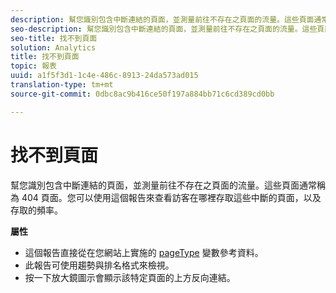 ```yaml
---
description: 幫您識別包含中斷連結的頁面，並測量前往不存在之頁面的流量。這些頁面通常稱為 404 頁面。您可以使用這個報告來查看訪客在哪裡存取這些中斷的頁面，以及存取的頻率。
seo-description: 幫您識別包含中斷連結的頁面，並測量前往不存在之頁面的流量。這些頁面通常稱為 404 頁面。您可以使用這個報告來查看訪客在哪裡存取這些中斷的頁面，以及存取的頻率。
seo-title: 找不到頁面
solution: Analytics
title: 找不到頁面
topic: 報表
uuid: a1f5f3d1-1c4e-486c-8913-24da573ad015
translation-type: tm+mt
source-git-commit: 0dbc8ac9b416ce50f197a884bb71c6cd389cd0bb

---
```



# 找不到頁面

幫您識別包含中斷連結的頁面，並測量前往不存在之頁面的流量。這些頁面通常稱為 404 頁面。您可以使用這個報告來查看訪客在哪裡存取這些中斷的頁面，以及存取的頻率。

**屬性**

* 這個報告直接從在您網站上實施的 [pageType](https://marketing.adobe.com/resources/help/en_US/sc/implement/c_pagetype.html) 變數參考資料。
* 此報告可使用趨勢與排名格式來檢視。
* 按一下放大鏡圖示會顯示該特定頁面的上方反向連結。

